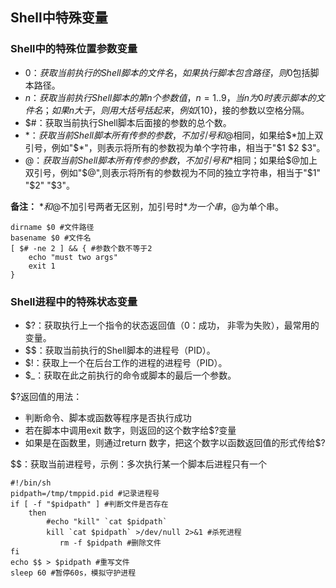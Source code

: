 ## Shell中特殊变量

### Shell中的特殊位置参数变量

* $0：获取当前执行的Shell脚本的文件名，如果执行脚本包含路径，则$0包括脚本路径。
* $n：获取当前执行Shell脚本的第n个参数值，n=1..9，当n为0时表示脚本的文件名；如果n大于，则用大括号括起来，例如${10}，接的参数以空格分隔。
* $#：获取当前执行Shell脚本后面接的参数的总个数。
* $*：获取当前Shell脚本所有传参的参数，不加引号和$@相同，如果给$*加上双引号，例如"$*"，则表示将所有的参数视为单个字符串，相当于"$1 $2 $3"。
* $@：获取当前Shell脚本所有传参的参数，不加引号和$*相同；如果给$@加上双引号，例如"$@",则表示将所有的参数视为不同的独立字符串，相当于"$1" "$2" "$3"。

**备注：** $*和$@不加引号两者无区别，加引号时$*为一个串，$@为单个串。

```
dirname $0 #文件路径
basename $0 #文件名
[ $# -ne 2 ] && { #参数个数不等于2
    echo "must two args"
    exit 1
}
```

### Shell进程中的特殊状态变量

* $?：获取执行上一个指令的状态返回值（0：成功， 非零为失败），最常用的变量。
* $$：获取当前执行的Shell脚本的进程号（PID）。
* $!：获取上一个在后台工作的进程的进程号（PID）。
* $_：获取在此之前执行的命令或脚本的最后一个参数。

$?返回值的用法：
* 判断命令、脚本或函数等程序是否执行成功
* 若在脚本中调用exit 数字，则返回的这个数字给$?变量
* 如果是在函数里，则通过return 数字，把这个数字以函数返回值的形式传给$?

$$：获取当前进程号，示例：多次执行某一个脚本后进程只有一个

```
#!/bin/sh
pidpath=/tmp/tmppid.pid #记录进程号
if [ -f "$pidpath" ] #判断文件是否存在
    then
        #echo "kill" `cat $pidpath` 
        kill `cat $pidpath` >/dev/null 2>&1 #杀死进程
	       rm -f $pidpath #删除文件
fi
echo $$ > $pidpath #重写文件
sleep 60 #暂停60s，模拟守护进程

```
